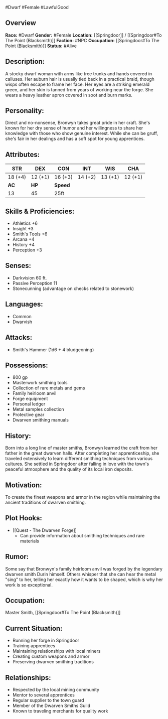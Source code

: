 #Dwarf #Female #LawfulGood
## Overview

**Race:** #Dwarf
**Gender:** #Female
**Location:** [[Springdoor]] / [[Springdoor#To The Point (Blacksmith)]]
**Faction:** #NPC
**Occupation:** [[Springdoor#To The Point (Blacksmith)]]
**Status:** #Alive

## Description:

A stocky dwarf woman with arms like tree trunks and hands covered in calluses. Her auburn hair is usually tied back in a practical braid, though wisps often escape to frame her face. Her eyes are a striking emerald green, and her skin is tanned from years of working near the forge. She wears a heavy leather apron covered in soot and burn marks.

## Personality:

Direct and no-nonsense, Bronwyn takes great pride in her craft. She's known for her dry sense of humor and her willingness to share her knowledge with those who show genuine interest. While she can be gruff, she's fair in her dealings and has a soft spot for young apprentices.

## Attributes:

| **STR** | **DEX** | **CON**   | **INT** | **WIS** | **CHA** |
| ------- | ------- | --------- | ------- | ------- | ------- |
| 18 (+4) | 12 (+1) | 16 (+3)   | 14 (+2) | 13 (+1) | 12 (+1) |
| **AC**  | **HP**  | **Speed** |         |         |         |
| 13      | 45      | 25ft      |         |         |         |

## Skills & Proficiencies:

- Athletics +6
- Insight +3
- Smith's Tools +6
- Arcana +4
- History +4
- Perception +3

## Senses:

- Darkvision 60 ft.
- Passive Perception 11
- Stonecunning (advantage on checks related to stonework)

## Languages:

- Common
- Dwarvish

## Attacks:

- Smith's Hammer (1d6 + 4 bludgeoning)

## Possessions:

- 800 gp
- Masterwork smithing tools
- Collection of rare metals and gems
- Family heirloom anvil
- Forge equipment
- Personal ledger
- Metal samples collection
- Protective gear
- Dwarven smithing manuals

## History:

Born into a long line of master smiths, Bronwyn learned the craft from her father in the great dwarven halls. After completing her apprenticeship, she traveled extensively to learn different smithing techniques from various cultures. She settled in Springdoor after falling in love with the town's peaceful atmosphere and the quality of its local iron deposits.

## Motivation:

To create the finest weapons and armor in the region while maintaining the ancient traditions of dwarven smithing.

## Plot Hooks:

- [[Quest - The Dwarven Forge]]
	- Can provide information about smithing techniques and rare materials

## Rumor:

Some say that Bronwyn's family heirloom anvil was forged by the legendary dwarven smith Durin himself. Others whisper that she can hear the metal "sing" to her, telling her exactly how it wants to be shaped, which is why her work is so exceptional.

## Occupation:

Master Smith, [[Springdoor#To The Point (Blacksmith)]]

## Current Situation:

- Running her forge in Springdoor
- Training apprentices
- Maintaining relationships with local miners
- Creating custom weapons and armor
- Preserving dwarven smithing traditions

## Relationships:

- Respected by the local mining community
- Mentor to several apprentices
- Regular supplier to the town guard
- Member of the Dwarven Smiths Guild
- Known to traveling merchants for quality work
